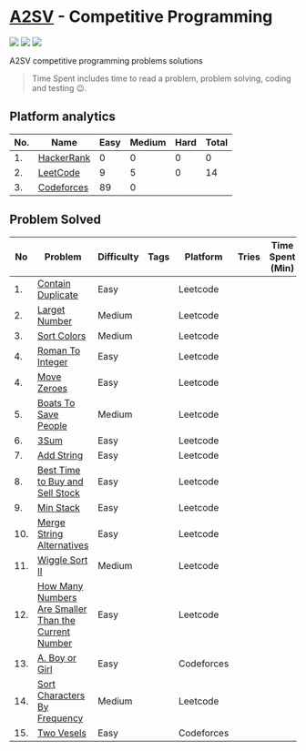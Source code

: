 # [A2SV](https://a2sv.org) - Competitive Programming
<p align="left">
  <img src="https://img.shields.io/badge/Problem Solved-10-green?style=for-the-badge" />
  <img src="https://img.shields.io/badge/4-yellow?style=for-the-badge&logo=python" />
  <img src="https://img.shields.io/badge/3-teal?style=for-the-badge&logo=cplusplus" />
</p>
A2SV competitive programming problems solutions

> Time Spent includes time to read a problem, problem solving, coding and testing :wink:.
## Platform analytics
| No. | Name | Easy | Medium | Hard | Total |
| --- | ---- | ---- | ------ | ---- | ----- |
| 1. | [HackerRank](https://www.hackerrank.com/hundera) | 0 | 0 | 0 | 0 |
| 2. | [LeetCode](https://leetcode.com/hundera) | 9 |5 | 0 | 14 |
| 3. | [Codeforces](https://codeforces.com/profile/hun_era) | 89 | 0 |  |

## Problem Solved 
<!--  -->
| No | Problem | Difficulty | Tags | Platform | Tries | Time Spent (Min) | Programming Language |
| -- | ----- | ----| --------| ----- | ----- | ---------- | -------------------- |
| 1. |[Contain Duplicate](https://leetcode.com/problems/contains-duplicate/)|Easy| | Leetcode|| |[Python](./leetcode/easy/contains-duplicate.py)|
| 2. |[Larget Number](https://leetcode.com/problems/largest-number/)|Medium| | Leetcode| ||[Python](./leetcode/medium/largest-number.py/)|
| 3. |[Sort Colors](https://leetcode.com/problems/sort-colors/)|Medium| | Leetcode| || [Python](./leetcode/medium/sort-colors.py)|
| 4. |[Roman To Integer](https://leetcode.com/problems/roman-to-integer/)|Easy| | Leetcode| ||[Python](./leetcode/easy/roman-to-integer.py)|
| 4. |[Move Zeroes](https://leetcode.com/problems/roman-to-integer/)|Easy| | Leetcode| ||[Python](./leetcode/easy/move-zeroes.py)|
| 5. |[Boats To Save People](https://leetcode.com/problems/boats-to-save-people/)|Medium| | Leetcode| ||[Python](./leetcode/medium/boats-to-save-people.py)|
| 6. |[3Sum](https://leetcode.com/problems/3sum/)|Easy| | Leetcode| ||[Python](./leetcode/easy/3Sum.py)|
| 7. |[Add String](https://leetcode.com/problems/add-string/)|Easy| | Leetcode| ||[Python](./leetcode/easy/add-string.py)|
| 8. |[Best Time to Buy and Sell Stock](https://leetcode.com/problems/add-string/)|Easy| | Leetcode| ||[Python](./leetcode/easy/best-time-to-buy-and-sell-stock.py)|
| 9. |[Min Stack](https://leetcode.com/problems/add-string/)|Easy| | Leetcode| ||[Python](./leetcode/easy/min-stack.py)|
| 10. |[Merge String Alternatives](https://leetcode.com/problems/add-string/)|Easy| | Leetcode| ||[Python](./leetcode/easy/merge-strings-alternately.py)|
| 11. |[Wiggle Sort II](https://leetcode.com/problems/wiggle-sort-ii/)|Medium| | Leetcode| ||[Python](./leetcode/medium/324.wiggle-sort-ii.py)|
| 12. |[How Many Numbers Are Smaller Than the Current Number](https://leetcode.com/problems/how-many-numbers-are-smaller-than-the-current-number/)|Easy| | Leetcode| ||[Python](./leetcode/easy/1365.how-many-numbers-are-smaller-than-the-current-number.py)|
| 13. |[A. Boy or Girl](https://codeforces.com/problemset/problem/236/A/)|Easy| | Codeforces| ||[C++](./codeforces/A_Boy_or_Girl.cpp)|
| 14. |[Sort Characters By Frequency](https://leetcode.com/problems/sort-characters-by-frequency/description/)|Medium| | Leetcode| ||[Python](./leetcode/medium/451.sort-characters-by-frequency.py)|
| 15. |[Two Vesels](https://codeforces.com/problemset/problem/1872/A)|Easy| | Codeforces| ||[Python](./codeforces/A_Two_Vessels.cpp)|




